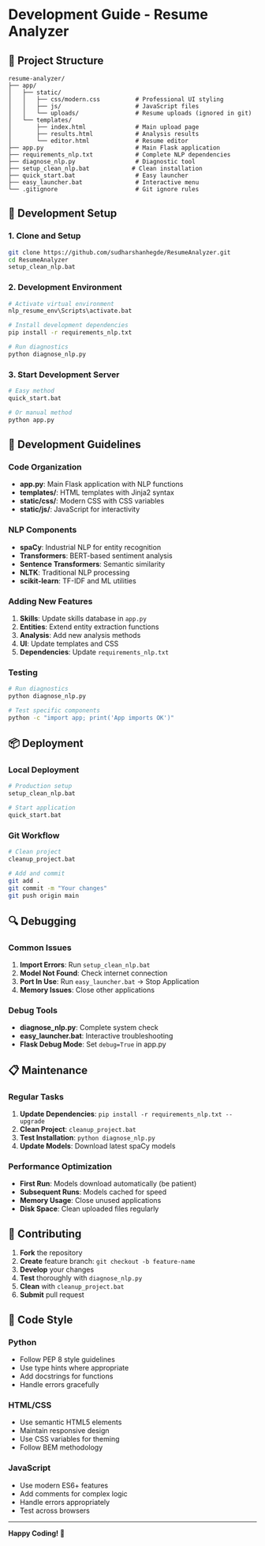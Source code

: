 # Development Guide - Resume Analyzer

## 📁 Project Structure

```
resume-analyzer/
├── app/
│   ├── static/
│   │   ├── css/modern.css          # Professional UI styling
│   │   ├── js/                     # JavaScript files
│   │   └── uploads/                # Resume uploads (ignored in git)
│   └── templates/
│       ├── index.html              # Main upload page
│       ├── results.html            # Analysis results
│       └── editor.html             # Resume editor
├── app.py                          # Main Flask application
├── requirements_nlp.txt            # Complete NLP dependencies
├── diagnose_nlp.py                 # Diagnostic tool
├── setup_clean_nlp.bat            # Clean installation
├── quick_start.bat                 # Easy launcher
├── easy_launcher.bat               # Interactive menu
└── .gitignore                      # Git ignore rules
```

## 🚀 Development Setup

### 1. Clone and Setup
```bash
git clone https://github.com/sudharshanhegde/ResumeAnalyzer.git
cd ResumeAnalyzer
setup_clean_nlp.bat
```

### 2. Development Environment
```bash
# Activate virtual environment
nlp_resume_env\Scripts\activate.bat

# Install development dependencies
pip install -r requirements_nlp.txt

# Run diagnostics
python diagnose_nlp.py
```

### 3. Start Development Server
```bash
# Easy method
quick_start.bat

# Or manual method
python app.py
```

## 🔧 Development Guidelines

### Code Organization
- **app.py**: Main Flask application with NLP functions
- **templates/**: HTML templates with Jinja2 syntax
- **static/css/**: Modern CSS with CSS variables
- **static/js/**: JavaScript for interactivity

### NLP Components
- **spaCy**: Industrial NLP for entity recognition
- **Transformers**: BERT-based sentiment analysis
- **Sentence Transformers**: Semantic similarity
- **NLTK**: Traditional NLP processing
- **scikit-learn**: TF-IDF and ML utilities

### Adding New Features
1. **Skills**: Update skills database in `app.py`
2. **Entities**: Extend entity extraction functions
3. **Analysis**: Add new analysis methods
4. **UI**: Update templates and CSS
5. **Dependencies**: Update `requirements_nlp.txt`

### Testing
```bash
# Run diagnostics
python diagnose_nlp.py

# Test specific components
python -c "import app; print('App imports OK')"
```

## 📦 Deployment

### Local Deployment
```bash
# Production setup
setup_clean_nlp.bat

# Start application
quick_start.bat
```

### Git Workflow
```bash
# Clean project
cleanup_project.bat

# Add and commit
git add .
git commit -m "Your changes"
git push origin main
```

## 🔍 Debugging

### Common Issues
1. **Import Errors**: Run `setup_clean_nlp.bat`
2. **Model Not Found**: Check internet connection
3. **Port In Use**: Run `easy_launcher.bat` → Stop Application
4. **Memory Issues**: Close other applications

### Debug Tools
- **diagnose_nlp.py**: Complete system check
- **easy_launcher.bat**: Interactive troubleshooting
- **Flask Debug Mode**: Set `debug=True` in app.py

## 📋 Maintenance

### Regular Tasks
1. **Update Dependencies**: `pip install -r requirements_nlp.txt --upgrade`
2. **Clean Project**: `cleanup_project.bat`
3. **Test Installation**: `python diagnose_nlp.py`
4. **Update Models**: Download latest spaCy models

### Performance Optimization
- **First Run**: Models download automatically (be patient)
- **Subsequent Runs**: Models cached for speed
- **Memory Usage**: Close unused applications
- **Disk Space**: Clean uploaded files regularly

## 🤝 Contributing

1. **Fork** the repository
2. **Create** feature branch: `git checkout -b feature-name`
3. **Develop** your changes
4. **Test** thoroughly with `diagnose_nlp.py`
5. **Clean** with `cleanup_project.bat`
6. **Submit** pull request

## 📄 Code Style

### Python
- Follow PEP 8 style guidelines
- Use type hints where appropriate
- Add docstrings for functions
- Handle errors gracefully

### HTML/CSS
- Use semantic HTML5 elements
- Maintain responsive design
- Use CSS variables for theming
- Follow BEM methodology

### JavaScript
- Use modern ES6+ features
- Add comments for complex logic
- Handle errors appropriately
- Test across browsers

---

**Happy Coding! 🚀**
